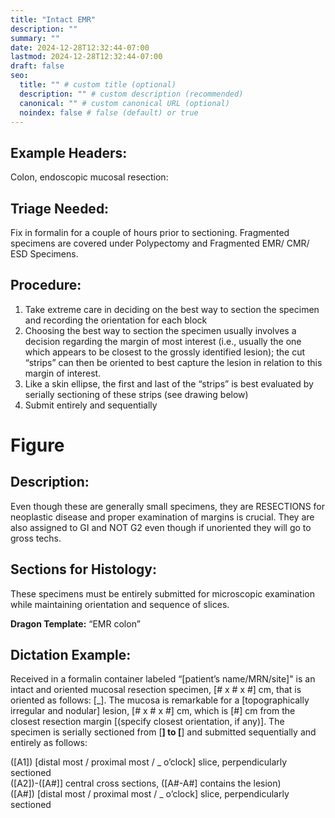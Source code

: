 ```yaml
---
title: "Intact EMR"
description: ""
summary: ""
date: 2024-12-28T12:32:44-07:00
lastmod: 2024-12-28T12:32:44-07:00
draft: false
seo:
  title: "" # custom title (optional)
  description: "" # custom description (recommended)
  canonical: "" # custom canonical URL (optional)
  noindex: false # false (default) or true
---
```

## Example Headers:
Colon, endoscopic mucosal resection:

## Triage Needed:
Fix in formalin for a couple of hours prior to sectioning. Fragmented specimens are covered under Polypectomy and Fragmented EMR/ CMR/ ESD Specimens. 

## Procedure: 
1. Take extreme care in deciding on the best way to section the specimen and recording the orientation for each block
2. Choosing the best way to section the specimen usually involves a decision regarding the margin of most interest (i.e., usually the one which appears to be closest to the grossly identified lesion); the cut “strips” can then be oriented to best capture the lesion in relation to this margin of interest.
3. Like a skin ellipse, the first and last of the “strips” is best evaluated by serially sectioning of these strips (see drawing below)
4. Submit entirely and sequentially

# Figure

## Description: 
Even though these are generally small specimens, they are RESECTIONS for neoplastic disease and proper examination of margins is crucial.  They are also assigned to GI and NOT G2 even though if unoriented they will go to gross techs. 

## Sections for Histology: 
These specimens must be entirely submitted for microscopic examination while maintaining orientation and sequence of slices.

**Dragon Template:** “EMR colon”

## Dictation Example: 
Received in a formalin container labeled “[patient’s name/MRN/site]" is an intact and oriented mucosal resection specimen, [# x # x #] cm, that is oriented as follows: [_].  The mucosa is remarkable for a [topographically irregular and nodular] lesion, [# x # x #] cm, which is [#] cm from the closest resection margin [(specify closest orientation, if any)].  The specimen is serially sectioned from [__] to [__] and submitted sequentially and entirely as follows:</br>

([A1]) [distal most / proximal most / _ o’clock] slice, perpendicularly sectioned</br>
([A2])-([A#]] central cross sections, ([A#-A#] contains the lesion)</br>
([A#]) [distal most / proximal most / _ o’clock] slice, perpendicularly sectioned
